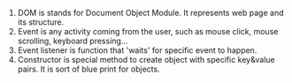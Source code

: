
1. DOM is stands for Document Object Module. It represents web page and its structure.
2. Event is any activity coming from the user, such as mouse click, mouse scrolling, keyboard pressing...
3. Event listener is function that 'waits' for specific event to happen.
4. Constructor is special method to create object with specific key&value pairs. It is sort of blue print for objects.